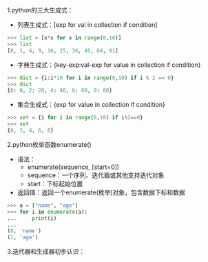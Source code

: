 1.python的三大生成式：
- 列表生成式：[exp for val in collection if condition]
```python
>>> list = [x*x for x in range(0,10)]
>>> list
[0, 1, 4, 9, 16, 25, 36, 49, 64, 81]
```

- 字典生成式：{key-exp:val-exp for value in collection if condition}
```python
>>> dict = {i:i*10 for i in range(0,10) if i % 2 == 0}
>>> dict
{0: 0, 2: 20, 4: 40, 6: 60, 8: 80}
```

- 集合生成式：{exp for value in collection if condition}
```python
>>> set = {i for i in range(0,10) if i%2==0}
>>> set
{0, 2, 4, 6, 8}
```

2.python枚举函数enumerate()
- 语法：
    - enumerate(sequence, [start=0])
    - sequence：一个序列、迭代器或其他支持迭代对象
    - start：下标起始位置
- 返回值：返回一个enumerate(枚举)对象，包含数据下标和数据
```python
>>> a = ["name", "age"]
>>> for i in enumerate(a):
...     print(i)
...
(0, 'name')
(1, 'age')
```

3.迭代器和生成器初步认识：
